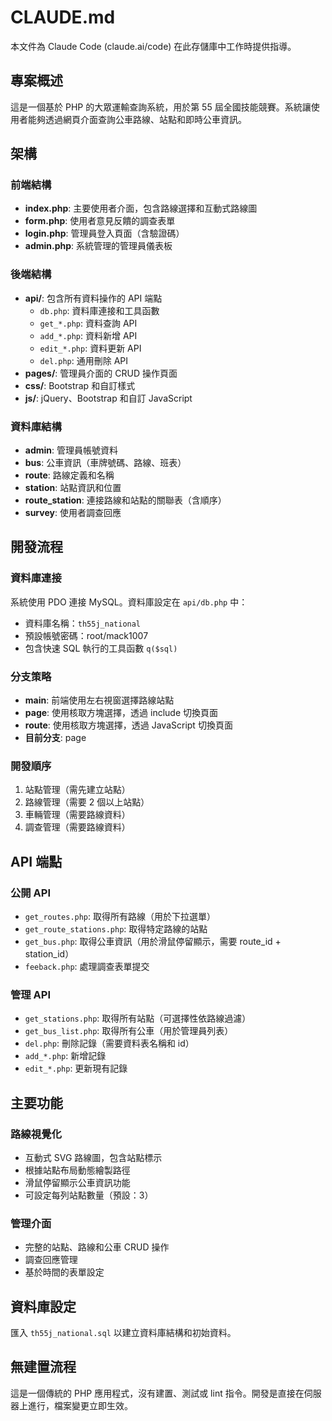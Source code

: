 # CLAUDE.md

本文件為 Claude Code (claude.ai/code) 在此存儲庫中工作時提供指導。

## 專案概述

這是一個基於 PHP 的大眾運輸查詢系統，用於第 55 屆全國技能競賽。系統讓使用者能夠透過網頁介面查詢公車路線、站點和即時公車資訊。

## 架構

### 前端結構
- **index.php**: 主要使用者介面，包含路線選擇和互動式路線圖
- **form.php**: 使用者意見反饋的調查表單
- **login.php**: 管理員登入頁面（含驗證碼）
- **admin.php**: 系統管理的管理員儀表板

### 後端結構
- **api/**: 包含所有資料操作的 API 端點
  - `db.php`: 資料庫連接和工具函數
  - `get_*.php`: 資料查詢 API
  - `add_*.php`: 資料新增 API
  - `edit_*.php`: 資料更新 API
  - `del.php`: 通用刪除 API
- **pages/**: 管理員介面的 CRUD 操作頁面
- **css/**: Bootstrap 和自訂樣式
- **js/**: jQuery、Bootstrap 和自訂 JavaScript

### 資料庫結構
- **admin**: 管理員帳號資料
- **bus**: 公車資訊（車牌號碼、路線、班表）
- **route**: 路線定義和名稱
- **station**: 站點資訊和位置
- **route_station**: 連接路線和站點的關聯表（含順序）
- **survey**: 使用者調查回應

## 開發流程

### 資料庫連接
系統使用 PDO 連接 MySQL。資料庫設定在 `api/db.php` 中：
- 資料庫名稱：`th55j_national`
- 預設帳號密碼：root/mack1007
- 包含快速 SQL 執行的工具函數 `q($sql)`

### 分支策略
- **main**: 前端使用左右視窗選擇路線站點
- **page**: 使用核取方塊選擇，透過 include 切換頁面
- **route**: 使用核取方塊選擇，透過 JavaScript 切換頁面
- **目前分支**: page

### 開發順序
1. 站點管理（需先建立站點）
2. 路線管理（需要 2 個以上站點）
3. 車輛管理（需要路線資料）
4. 調查管理（需要路線資料）

## API 端點

### 公開 API
- `get_routes.php`: 取得所有路線（用於下拉選單）
- `get_route_stations.php`: 取得特定路線的站點
- `get_bus.php`: 取得公車資訊（用於滑鼠停留顯示，需要 route_id + station_id）
- `feeback.php`: 處理調查表單提交

### 管理 API
- `get_stations.php`: 取得所有站點（可選擇性依路線過濾）
- `get_bus_list.php`: 取得所有公車（用於管理員列表）
- `del.php`: 刪除記錄（需要資料表名稱和 id）
- `add_*.php`: 新增記錄
- `edit_*.php`: 更新現有記錄

## 主要功能

### 路線視覺化
- 互動式 SVG 路線圖，包含站點標示
- 根據站點布局動態繪製路徑
- 滑鼠停留顯示公車資訊功能
- 可設定每列站點數量（預設：3）

### 管理介面
- 完整的站點、路線和公車 CRUD 操作
- 調查回應管理
- 基於時間的表單設定

## 資料庫設定

匯入 `th55j_national.sql` 以建立資料庫結構和初始資料。

## 無建置流程

這是一個傳統的 PHP 應用程式，沒有建置、測試或 lint 指令。開發是直接在伺服器上進行，檔案變更立即生效。